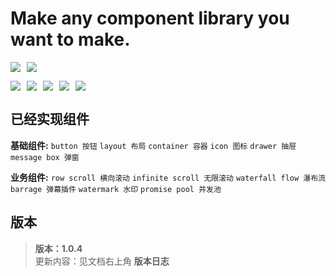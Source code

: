 # Make any component library you want to make.

<p align="center" style="display: flex">
  <img src="https://img.shields.io/badge/v1.0.2-4FCA21" style="margin-right: 10px"><img src="https://img.shields.io/badge/License-MIT-blue">
</p>

<p align="center" style="display: flex">
  <img src="https://img.shields.io/badge/Vue3-D9B125" style="margin-right: 10px">
  <img src="https://img.shields.io/badge/TypeScrpit-D9B125" style="margin-right: 10px">
  <img src="https://img.shields.io/badge/Vite-D9B125" style="margin-right: 10px">
  <img src="https://img.shields.io/badge/TailwindCSS-D9B125" style="margin-right: 10px">
  <img src="https://img.shields.io/badge/SCSS-D9B125">
</p>

## 已经实现组件

**基础组件:**
`button 按钮` `layout 布局` `container 容器` `icon 图标` `drawer 抽屉` `message box 弹窗`<br>

**业务组件:**
`row scroll 横向滚动` `infinite scroll 无限滚动` `waterfall flow 瀑布流` `barrage 弹幕插件` `watermark 水印` `promise pool 并发池`<br>

## 版本

> **版本：1.0.4**<br>
> 更新内容：见文档右上角 **版本日志**<br>
